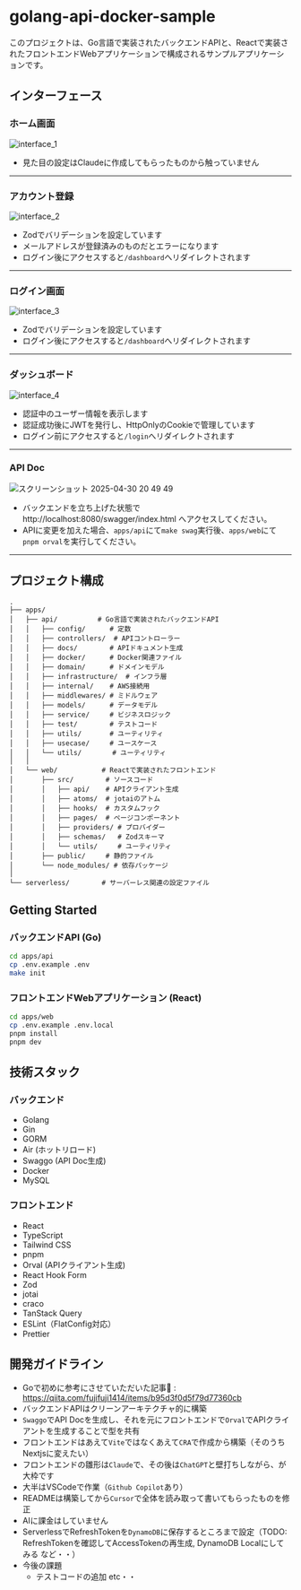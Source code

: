 # golang-api-docker-sample

このプロジェクトは、Go言語で実装されたバックエンドAPIと、Reactで実装されたフロントエンドWebアプリケーションで構成されるサンプルアプリケーションです。

## インターフェース

### ホーム画面
![interface_1](https://github.com/user-attachments/assets/d44d25b5-fcc7-4a83-a40f-29dc2d975f9f)
- 見た目の設定はClaudeに作成してもらったものから触っていません
<hr>

### アカウント登録
![interface_2](https://github.com/user-attachments/assets/182a3f87-c128-4112-b5f6-3c5f88b461cd)
- Zodでバリデーションを設定しています
- メールアドレスが登録済みのものだとエラーになります
- ログイン後にアクセスすると`/dashboard`へリダイレクトされます
<hr>

### ログイン画面
![interface_3](https://github.com/user-attachments/assets/9c9c77a7-b149-4d38-8a89-592f49b739b3)
- Zodでバリデーションを設定しています
- ログイン後にアクセスすると`/dashboard`へリダイレクトされます
<hr>

### ダッシュボード
![interface_4](https://github.com/user-attachments/assets/4842c773-73db-4f0c-8e06-cd1d3acb3320)
- 認証中のユーザー情報を表示します
- 認証成功後にJWTを発行し、HttpOnlyのCookieで管理しています
- ログイン前にアクセスすると`/login`へリダイレクトされます
<hr>

### API Doc
![スクリーンショット 2025-04-30 20 49 49](https://github.com/user-attachments/assets/545d30b0-34f3-40a7-b70d-3e5c34464791)
- バックエンドを立ち上げた状態で http://localhost:8080/swagger/index.html へアクセスしてください。
- APIに変更を加えた場合、`apps/api`にて`make swag`実行後、`apps/web`にて`pnpm orval`を実行してください。
<hr>

## プロジェクト構成

```
.
├── apps/
│   ├── api/          # Go言語で実装されたバックエンドAPI
│   │   ├── config/      # 定数
│   │   ├── controllers/  # APIコントローラー
│   │   ├── docs/        # APIドキュメント生成
│   │   ├── docker/      # Docker関連ファイル
│   │   ├── domain/      # ドメインモデル
│   │   ├── infrastructure/  # インフラ層
│   │   ├── internal/    # AWS接続用
│   │   ├── middlewares/ # ミドルウェア
│   │   ├── models/      # データモデル
│   │   ├── service/     # ビジネスロジック
│   │   ├── test/        # テストコード
│   │   ├── utils/       # ユーティリティ
│   │   ├── usecase/     # ユースケース
│   │   └── utils/      　# ユーティリティ
│   │
│   └── web/           # Reactで実装されたフロントエンド
│       ├── src/        # ソースコード
│       │   ├── api/    # APIクライアント生成
│       │   ├── atoms/  # jotaiのアトム
│       │   ├── hooks/  # カスタムフック
│       │   ├── pages/  # ページコンポーネント
│       │   ├── providers/ # プロバイダー
│       │   ├── schemas/   # Zodスキーマ
│       │   └── utils/     # ユーティリティ
│       ├── public/     # 静的ファイル
│       └── node_modules/ # 依存パッケージ
│
└── serverless/        # サーバーレス関連の設定ファイル
```

## Getting Started

### バックエンドAPI (Go)

```bash
cd apps/api
cp .env.example .env
make init
```

### フロントエンドWebアプリケーション (React)

```bash
cd apps/web
cp .env.example .env.local
pnpm install
pnpm dev
```

## 技術スタック

### バックエンド
- Golang
- Gin
- GORM
- Air (ホットリロード)
- Swaggo (API Doc生成)
- Docker
- MySQL


### フロントエンド
- React
- TypeScript
- Tailwind CSS
- pnpm
- Orval (APIクライアント生成)
- React Hook Form
- Zod
- jotai
- craco
- TanStack Query
- ESLint（FlatConfig対応）
- Prettier

## 開発ガイドライン

- Goで初めに参考にさせていただいた記事🙇 : https://qiita.com/fujifuji1414/items/b95d3f0d5f79d77360cb
- バックエンドAPIはクリーンアーキテクチャ的に構築
- `Swaggo`でAPI Docを生成し、それを元にフロントエンドで`Orval`でAPIクライアントを生成することで型を共有
- フロントエンドはあえて`Vite`ではなくあえて`CRA`で作成から構築（そのうちNextjsに変えたい）
- フロントエンドの雛形は`Claude`で、その後は`ChatGPT`と壁打ちしながら、が大枠です
- 大半はVSCodeで作業（`Github Copilot`あり）
- READMEは構築してから`Cursor`で全体を読み取って書いてもらったものを修正
- AIに課金はしていません
- ServerlessでRefreshTokenを`DynamoDB`に保存するところまで設定（TODO: RefreshTokenを確認してAccessTokenの再生成, DynamoDB Localにしてみる など・・）
- 今後の課題 
  - テストコードの追加 etc・・

